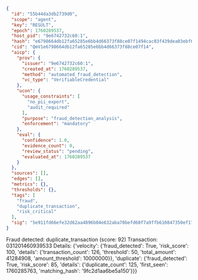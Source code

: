 ```json
{
  "id": "55b44da3db2739d0",
  "scope": "agent",
  "key": "RESULT",
  "epoch": 1760289537,
  "host_pid": "9e6742732c60:1",
  "hash": "e6798664db12fa65285e6bb4d66373f88ce07f1494cac03f439dea03ebf68e38",
  "cid": "QmV1e6798664db12fa65285e6bb4d66373f88ce07f14",
  "aicp": {
    "prov": {
      "issuer": "9e6742732c60:1",
      "created_at": 1760289537,
      "method": "automated_fraud_detection",
      "vc_type": "VerifiableCredential"
    },
    "ucon": {
      "usage_constraints": [
        "no_pii_export",
        "audit_required"
      ],
      "purpose": "fraud_detection_analysis",
      "enforcement": "mandatory"
    },
    "eval": {
      "confidence": 1.0,
      "evidence_count": 0,
      "review_status": "pending",
      "evaluated_at": 1760289537
    }
  },
  "sources": [],
  "edges": [],
  "metrics": {},
  "thresholds": {},
  "tags": [
    "fraud",
    "duplicate_transaction",
    "risk_critical"
  ],
  "sig": "5e911fd66efe32d62aa4896b04e632aba70befd60f7a9ffb610847350ef172ce"
}
```

Fraud detected: duplicate_transaction (score: 92)
Transaction: 031201460939533
Details: {'velocity': {'fraud_detected': True, 'risk_score': 100, 'details': {'transaction_count': 126, 'threshold': 50, 'total_amount': 41284908, 'amount_threshold': 10000000}}, 'duplicate': {'fraud_detected': True, 'risk_score': 85, 'details': {'duplicate_count': 125, 'first_seen': 1760285763, 'matching_hash': '9fc2d1aa6be5a150'}}}